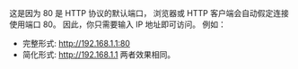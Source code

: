 这是因为 80 是 HTTP 协议的默认端口，
浏览器或 HTTP 客户端会自动假定连接使用端口 80。
因此，你只需要输入 IP 地址即可访问。
例如：
- 完整形式: http://192.168.1.1:80
- 简化形式: http://192.168.1.1
两者效果相同。